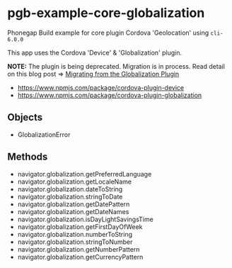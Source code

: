 # pgb-example-core-globalization
Phonegap Build example for core plugin Cordova 'Geolocation' using `cli-6.0.0`

This app uses the Cordova 'Device' & 'Globalization' plugin.

**NOTE:** The plugin is being deprecated. Migration is in process. Read detail on this blog post => [Migrating from the Globalization Plugin](https://cordova.apache.org/news/2017/11/20/migrate-from-cordova-globalization-plugin.html)

* https://www.npmjs.com/package/cordova-plugin-device
* https://www.npmjs.com/package/cordova-plugin-globalization

## Objects

* GlobalizationError 

## Methods

* navigator.globalization.getPreferredLanguage
* navigator.globalization.getLocaleName
* navigator.globalization.dateToString
* navigator.globalization.stringToDate
* navigator.globalization.getDatePattern
* navigator.globalization.getDateNames
* navigator.globalization.isDayLightSavingsTime
* navigator.globalization.getFirstDayOfWeek
* navigator.globalization.numberToString
* navigator.globalization.stringToNumber
* navigator.globalization.getNumberPattern
* navigator.globalization.getCurrencyPattern
